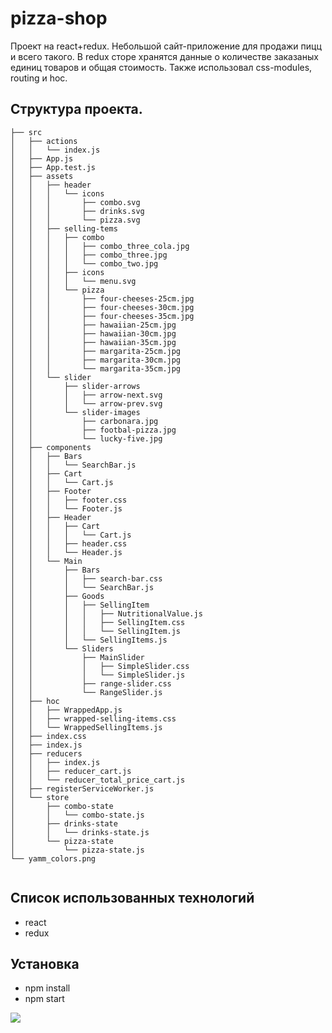 pizza-shop
=====================

Проект на react+redux. Небольшой сайт-приложение для продажи пицц и всего такого. В redux сторе хранятся данные о количестве заказаных единиц товаров и общая стоимость. Также использовал css-modules, routing и hoc.


Структура проекта. 
-----------------------------------
```
├── src
│   ├── actions
│   │   └── index.js
│   ├── App.js
│   ├── App.test.js
│   ├── assets
│   │   ├── header
│   │   │   └── icons
│   │   │       ├── combo.svg
│   │   │       ├── drinks.svg
│   │   │       └── pizza.svg
│   │   ├── selling-tems
│   │   │   ├── combo
│   │   │   │   ├── combo_three_cola.jpg
│   │   │   │   ├── combo_three.jpg
│   │   │   │   └── combo_two.jpg
│   │   │   ├── icons
│   │   │   │   └── menu.svg
│   │   │   └── pizza
│   │   │       ├── four-cheeses-25cm.jpg
│   │   │       ├── four-cheeses-30cm.jpg
│   │   │       ├── four-cheeses-35cm.jpg
│   │   │       ├── hawaiian-25cm.jpg
│   │   │       ├── hawaiian-30cm.jpg
│   │   │       ├── hawaiian-35cm.jpg
│   │   │       ├── margarita-25cm.jpg
│   │   │       ├── margarita-30cm.jpg
│   │   │       └── margarita-35cm.jpg
│   │   └── slider
│   │       ├── slider-arrows
│   │       │   ├── arrow-next.svg
│   │       │   └── arrow-prev.svg
│   │       └── slider-images
│   │           ├── carbonara.jpg
│   │           ├── footbal-pizza.jpg
│   │           └── lucky-five.jpg
│   ├── components
│   │   ├── Bars
│   │   │   └── SearchBar.js
│   │   ├── Cart
│   │   │   └── Cart.js
│   │   ├── Footer
│   │   │   ├── footer.css
│   │   │   └── Footer.js
│   │   ├── Header
│   │   │   ├── Cart
│   │   │   │   └── Cart.js
│   │   │   ├── header.css
│   │   │   └── Header.js
│   │   └── Main
│   │       ├── Bars
│   │       │   ├── search-bar.css
│   │       │   └── SearchBar.js
│   │       ├── Goods
│   │       │   ├── SellingItem
│   │       │   │   ├── NutritionalValue.js
│   │       │   │   ├── SellingItem.css
│   │       │   │   └── SellingItem.js
│   │       │   └── SellingItems.js
│   │       └── Sliders
│   │           ├── MainSlider
│   │           │   ├── SimpleSlider.css
│   │           │   └── SimpleSlider.js
│   │           ├── range-slider.css
│   │           └── RangeSlider.js
│   ├── hoc
│   │   ├── WrappedApp.js
│   │   ├── wrapped-selling-items.css
│   │   └── WrappedSellingItems.js
│   ├── index.css
│   ├── index.js
│   ├── reducers
│   │   ├── index.js
│   │   ├── reducer_cart.js
│   │   └── reducer_total_price_cart.js
│   ├── registerServiceWorker.js
│   └── store
│       ├── combo-state
│       │   └── combo-state.js
│       ├── drinks-state
│       │   └── drinks-state.js
│       └── pizza-state
│           └── pizza-state.js
└── yamm_colors.png


```
Список использованных технологий
-----------------------------------
* react
* redux

Установка
-----------------------------------
* npm install
* npm start

![](https://i.imgur.com/23MffJn.gif)
